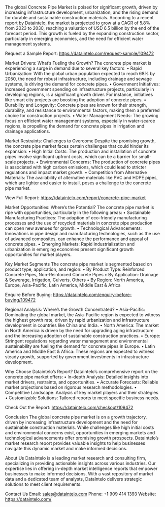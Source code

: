 The global Concrete Pipe Market is poised for significant growth, driven by increasing infrastructure development, urbanization, and the rising demand for durable and sustainable construction materials. According to a recent report by Dataintelo, the market is projected to grow at a CAGR of 5.8% from 2023 to 2030, reaching a valuation of USD 6.5 billion by the end of the forecast period. This growth is fueled by the expanding construction sector, particularly in emerging economies, and the need for efficient water management systems.

Request a Sample Report: https://dataintelo.com/request-sample/109472

Market Drivers: What’s Fueling the Growth?
The concrete pipe market is experiencing a surge in demand due to several key factors:
•	Rapid Urbanization: With the global urban population expected to reach 68% by 2050, the need for robust infrastructure, including drainage and sewage systems, is driving the demand for concrete pipes.
•	Government Initiatives: Increased government spending on infrastructure projects, particularly in developing regions, is a significant growth driver. For instance, initiatives like smart city projects are boosting the adoption of concrete pipes.
•	Durability and Longevity: Concrete pipes are known for their strength, durability, and resistance to environmental factors, making them a preferred choice for construction projects.
•	Water Management Needs: The growing focus on efficient water management systems, especially in water-scarce regions, is propelling the demand for concrete pipes in irrigation and drainage applications.

Market Restraints: Challenges to Overcome
Despite the promising growth, the concrete pipe market faces certain challenges that could hinder its expansion:
•	High Initial Costs: The production and installation of concrete pipes involve significant upfront costs, which can be a barrier for small-scale projects.
•	Environmental Concerns: The production of concrete pipes is associated with high carbon emissions, which could lead to stricter regulations and impact market growth.
•	Competition from Alternative Materials: The availability of alternative materials like PVC and HDPE pipes, which are lighter and easier to install, poses a challenge to the concrete pipe market.

View Full Report: https://dataintelo.com/report/concrete-pipe-market

Market Opportunities: Where’s the Potential?
The concrete pipe market is ripe with opportunities, particularly in the following areas:
•	Sustainable Manufacturing Practices: The adoption of eco-friendly manufacturing processes and the use of recycled materials in concrete pipe production can open new avenues for growth.
•	Technological Advancements: Innovations in pipe design and manufacturing technologies, such as the use of advanced composites, can enhance the performance and appeal of concrete pipes.
•	Emerging Markets: Rapid industrialization and urbanization in emerging economies present significant growth opportunities for market players.

Key Market Segments
The concrete pipe market is segmented based on product type, application, and region:
•	By Product Type: Reinforced Concrete Pipes, Non-Reinforced Concrete Pipes
•	By Application: Drainage & Sewerage, Irrigation, Culverts, Others
•	By Region: North America, Europe, Asia-Pacific, Latin America, Middle East & Africa

Enquire Before Buying: https://dataintelo.com/enquiry-before-buying/109472

Regional Analysis: Where’s the Growth Concentrated?
•	Asia-Pacific: Dominating the global market, the Asia-Pacific region is expected to witness the highest growth rate, driven by rapid urbanization and infrastructure development in countries like China and India.
•	North America: The market in North America is driven by the need for upgrading aging infrastructure and the increasing adoption of sustainable construction practices.
•	Europe: Stringent regulations regarding water management and environmental sustainability are fueling the demand for concrete pipes in Europe.
•	Latin America and Middle East & Africa: These regions are expected to witness steady growth, supported by government investments in infrastructure development.

Why Choose Dataintelo’s Report?
Dataintelo’s comprehensive report on the concrete pipe market offers:
•	In-depth Analysis: Detailed insights into market drivers, restraints, and opportunities.
•	Accurate Forecasts: Reliable market projections based on rigorous research methodologies.
•	Competitive Landscape: Analysis of key market players and their strategies.
•	Customizable Solutions: Tailored reports to meet specific business needs.

Check Out the Report: https://dataintelo.com/checkout/109472

Conclusion
The global concrete pipe market is on a growth trajectory, driven by increasing infrastructure development and the need for sustainable construction materials. While challenges like high initial costs and environmental concerns exist, opportunities in emerging markets and technological advancements offer promising growth prospects. Dataintelo’s market research report provides valuable insights to help businesses navigate this dynamic market and make informed decisions.

About Us
DataIntelo is a leading market research and consulting firm, specializing in providing actionable insights across various industries. Our expertise lies in offering in-depth market intelligence reports that empower businesses to make informed decisions. With a vast repository of market data and a dedicated team of analysts, DataIntelo delivers strategic solutions to meet client requirements.

Contact Us
Email: sales@dataintelo.com
Phone: +1 909 414 1393
Website: https://dataintelo.com/
